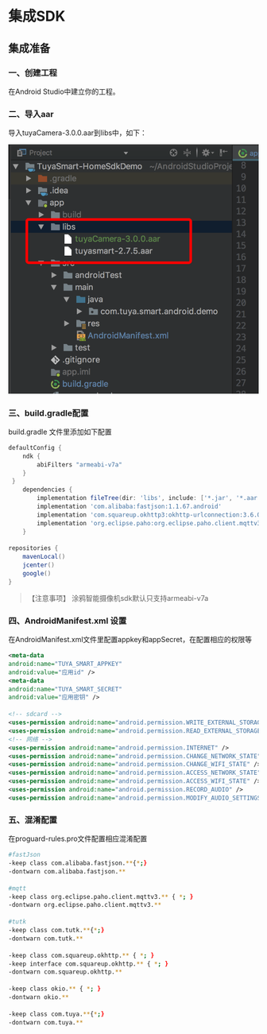 # 集成SDK



## 集成准备



###  一、创建工程

在Android Studio中建立你的工程。

### 二、导入aar

导入tuyaCamera-3.0.0.aar到libs中，如下：

![import_aar_image](./images/import_aar_image.png)

### 三、build.gradle配置

build.gradle 文件里添加如下配置

```groovy
defaultConfig {
    ndk {
        abiFilters "armeabi-v7a"
    }
 }
    dependencies {
        implementation fileTree(dir: 'libs', include: ['*.jar', '*.aar'])
        implementation 'com.alibaba:fastjson:1.1.67.android'
        implementation 'com.squareup.okhttp3:okhttp-urlconnection:3.6.0'
        implementation 'org.eclipse.paho:org.eclipse.paho.client.mqttv3:1.2.0'
    }

repositories {
    mavenLocal()
    jcenter()
    google()
}
```

> 【注意事项】 涂鸦智能摄像机sdk默认只支持armeabi-v7a



### 四、AndroidManifest.xml 设置

在AndroidManifest.xml文件里配置appkey和appSecret，在配置相应的权限等

```xml
<meta-data
android:name="TUYA_SMART_APPKEY"
android:value="应用id" />
<meta-data
android:name="TUYA_SMART_SECRET"
android:value="应用密钥" />

<!-- sdcard -->
<uses-permission android:name="android.permission.WRITE_EXTERNAL_STORAGE" />
<uses-permission android:name="android.permission.READ_EXTERNAL_STORAGE" />
<!-- 网络 -->
<uses-permission android:name="android.permission.INTERNET" />
<uses-permission android:name="android.permission.CHANGE_NETWORK_STATE" />
<uses-permission android:name="android.permission.CHANGE_WIFI_STATE" />
<uses-permission android:name="android.permission.ACCESS_NETWORK_STATE" />
<uses-permission android:name="android.permission.ACCESS_WIFI_STATE" />
<uses-permission android:name="android.permission.RECORD_AUDIO" />
<uses-permission android:name="android.permission.MODIFY_AUDIO_SETTINGS" />
```



### 五、混淆配置

在proguard-rules.pro文件配置相应混淆配置

```bash
#fastJson
-keep class com.alibaba.fastjson.**{*;}
-dontwarn com.alibaba.fastjson.**

#mqtt
-keep class org.eclipse.paho.client.mqttv3.** { *; }
-dontwarn org.eclipse.paho.client.mqttv3.**

#tutk
-keep class com.tutk.**{*;}
-dontwarn com.tutk.**

-keep class com.squareup.okhttp.** { *; }
-keep interface com.squareup.okhttp.** { *; }
-dontwarn com.squareup.okhttp.**

-keep class okio.** { *; }
-dontwarn okio.**

-keep class com.tuya.**{*;}
-dontwarn com.tuya.**


```

